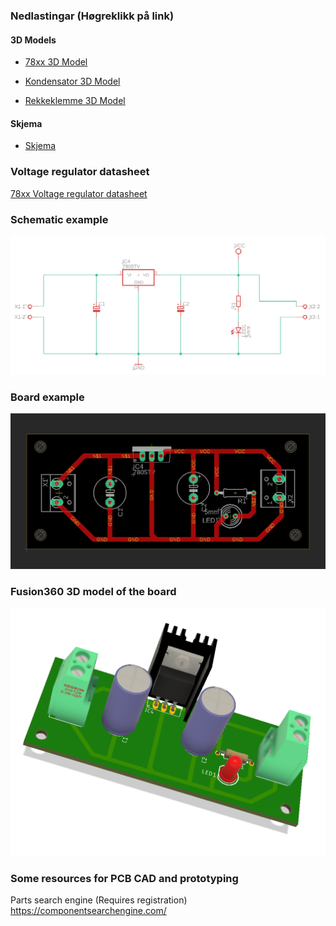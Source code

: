 ### Nedlastingar (Høgreklikk på link)
#### 3D Models
* [78xx 3D Model](https://raw.githubusercontent.com/jarleven/PCB_Solder/main/1ELx_7805/3D-Models/TO220HEATSINK.step "download")

* [Kondensator 3D Model](https://raw.githubusercontent.com/jarleven/PCB_Solder/main/1ELx_7805/3D-Models/E5-8,5.step "download")

* [Rekkeklemme 3D Model](https://raw.githubusercontent.com/jarleven/PCB_Solder/main/1ELx_7805/3D-Models/W237-132.step "download")

#### Skjema

* [Skjema](https://github.com/jarleven/PCB_Solder/raw/main/1ELx_7805/Empty/7805_1ELB.sch
 "download")

### Voltage regulator datasheet

[78xx Voltage regulator datasheet](https://www.st.com/resource/en/datasheet/l78.pdf "download")



### Schematic example

!['Schematic'](https://github.com/jarleven/PCB_Solder/raw/main/1ELx_7805/schematic.png)




### Board example

!['Board'](https://github.com/jarleven/PCB_Solder/raw/main/1ELx_7805/board.png)




### Fusion360 3D model of the board

!['Fusion360 3D model'](https://github.com/jarleven/PCB_Solder/raw/main/1ELx_7805/3DModel.png)





### Some resources for PCB CAD and prototyping


Parts search engine (Requires registration)
https://componentsearchengine.com/
